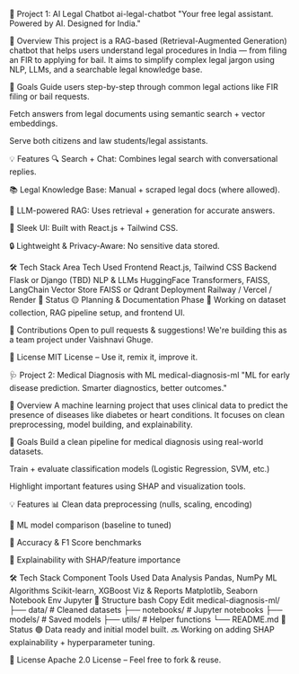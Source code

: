 🧠 Project 1: AI Legal Chatbot
ai-legal-chatbot
"Your free legal assistant. Powered by AI. Designed for India."

📌 Overview
This project is a RAG-based (Retrieval-Augmented Generation) chatbot that helps users understand legal procedures in India — from filing an FIR to applying for bail. It aims to simplify complex legal jargon using NLP, LLMs, and a searchable legal knowledge base.

🎯 Goals
Guide users step-by-step through common legal actions like FIR filing or bail requests.

Fetch answers from legal documents using semantic search + vector embeddings.

Serve both citizens and law students/legal assistants.

💡 Features
🔍 Search + Chat: Combines legal search with conversational replies.

📚 Legal Knowledge Base: Manual + scraped legal docs (where allowed).

🧠 LLM-powered RAG: Uses retrieval + generation for accurate answers.

🎨 Sleek UI: Built with React.js + Tailwind CSS.

🔒 Lightweight & Privacy-Aware: No sensitive data stored.

🛠 Tech Stack
Area	Tech Used
Frontend	React.js, Tailwind CSS
Backend	Flask or Django (TBD)
NLP & LLMs	HuggingFace Transformers, FAISS, LangChain
Vector Store	FAISS or Qdrant
Deployment	Railway / Vercel / Render
🚀 Status
🟡 Planning & Documentation Phase
📌 Working on dataset collection, RAG pipeline setup, and frontend UI.

🤝 Contributions
Open to pull requests & suggestions!
We're building this as a team project under Vaishnavi Ghuge.

📜 License
MIT License – Use it, remix it, improve it.

🩺 Project 2: Medical Diagnosis with ML
medical-diagnosis-ml
"ML for early disease prediction. Smarter diagnostics, better outcomes."

📌 Overview
A machine learning project that uses clinical data to predict the presence of diseases like diabetes or heart conditions. It focuses on clean preprocessing, model building, and explainability.

🎯 Goals
Build a clean pipeline for medical diagnosis using real-world datasets.

Train + evaluate classification models (Logistic Regression, SVM, etc.)

Highlight important features using SHAP and visualization tools.

💡 Features
📊 Clean data preprocessing (nulls, scaling, encoding)

🧠 ML model comparison (baseline to tuned)

🎯 Accuracy & F1 Score benchmarks

💬 Explainability with SHAP/feature importance

🛠 Tech Stack
Component	Tools Used
Data Analysis	Pandas, NumPy
ML Algorithms	Scikit-learn, XGBoost
Viz & Reports	Matplotlib, Seaborn
Notebook Env	Jupyter
📂 Structure
bash
Copy
Edit
medical-diagnosis-ml/
├── data/             # Cleaned datasets
├── notebooks/        # Jupyter notebooks
├── models/           # Saved models
├── utils/            # Helper functions
└── README.md
🚀 Status
🟢 Data ready and initial model built.
🔜 Working on adding SHAP explainability + hyperparameter tuning.

📜 License
Apache 2.0 License – Feel free to fork & reuse.

